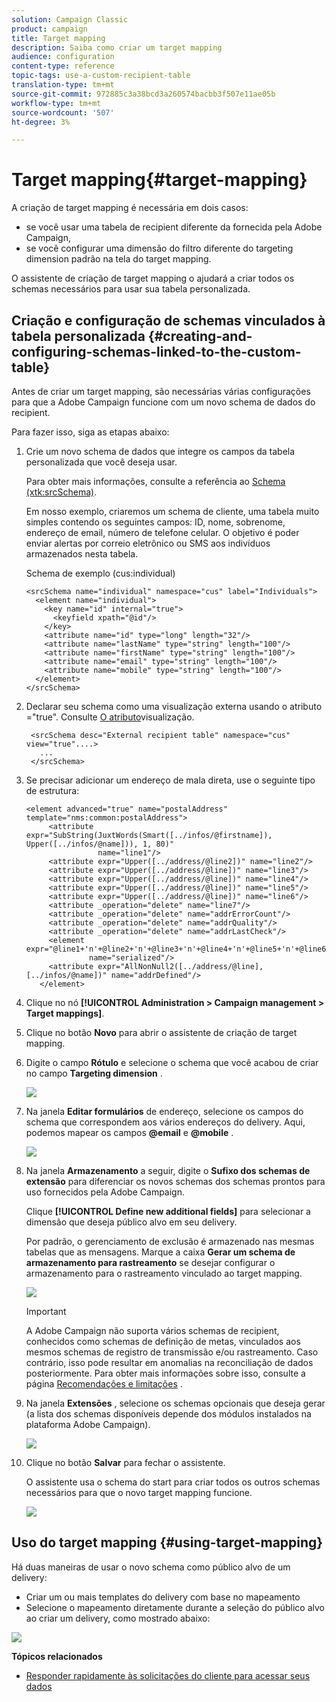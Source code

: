 ```yaml
---
solution: Campaign Classic
product: campaign
title: Target mapping
description: Saiba como criar um target mapping
audience: configuration
content-type: reference
topic-tags: use-a-custom-recipient-table
translation-type: tm+mt
source-git-commit: 972885c3a38bcd3a260574bacbb3f507e11ae05b
workflow-type: tm+mt
source-wordcount: '507'
ht-degree: 3%

---
```



# Target mapping{#target-mapping}

A criação de target mapping é necessária em dois casos:

* se você usar uma tabela de recipient diferente da fornecida pela Adobe Campaign,
* se você configurar uma dimensão do filtro diferente do targeting dimension padrão na tela do target mapping.

O assistente de criação de target mapping o ajudará a criar todos os schemas necessários para usar sua tabela personalizada.

## Criação e configuração de schemas vinculados à tabela personalizada {#creating-and-configuring-schemas-linked-to-the-custom-table}

Antes de criar um target mapping, são necessárias várias configurações para que a Adobe Campaign funcione com um novo schema de dados do recipient.

Para fazer isso, siga as etapas abaixo:

1. Crie um novo schema de dados que integre os campos da tabela personalizada que você deseja usar.

   Para obter mais informações, consulte a referência ao [Schema (xtk:srcSchema)](../../configuration/using/about-schema-reference.md).

   Em nosso exemplo, criaremos um schema de cliente, uma tabela muito simples contendo os seguintes campos: ID, nome, sobrenome, endereço de email, número de telefone celular. O objetivo é poder enviar alertas por correio eletrônico ou SMS aos indivíduos armazenados nesta tabela.

   Schema de exemplo (cus:individual)

   ```
   <srcSchema name="individual" namespace="cus" label="Individuals">
     <element name="individual">
       <key name="id" internal="true">
         <keyfield xpath="@id"/>
       </key>
       <attribute name="id" type="long" length="32"/>
       <attribute name="lastName" type="string" length="100"/>
       <attribute name="firstName" type="string" length="100"/>
       <attribute name="email" type="string" length="100"/>
       <attribute name="mobile" type="string" length="100"/>
     </element>
   </srcSchema>
   ```

1. Declarar seu schema como uma visualização externa usando o atributo =&quot;true&quot;. Consulte [O atributo](../../configuration/using/schema-characteristics.md#the-view-attribute)visualização.

   ```
    <srcSchema desc="External recipient table" namespace="cus" view="true"....>
      ...
    </srcSchema>
   ```

1. Se precisar adicionar um endereço de mala direta, use o seguinte tipo de estrutura:

   ```
   <element advanced="true" name="postalAddress" template="nms:common:postalAddress">
        <attribute expr="SubString(JuxtWords(Smart([../infos/@firstname]), Upper([../infos/@name])), 1, 80)"
                   name="line1"/>
        <attribute expr="Upper([../address/@line2])" name="line2"/>
        <attribute expr="Upper([../address/@line])" name="line3"/>
        <attribute expr="Upper([../address/@line])" name="line4"/>
        <attribute expr="Upper([../address/@line])" name="line5"/>
        <attribute expr="Upper([../address/@line])" name="line6"/>
        <attribute _operation="delete" name="line7"/>
        <attribute _operation="delete" name="addrErrorCount"/>
        <attribute _operation="delete" name="addrQuality"/>
        <attribute _operation="delete" name="addrLastCheck"/>
        <element expr="@line1+'n'+@line2+'n'+@line3+'n'+@line4+'n'+@line5+'n'+@line6"
                 name="serialized"/>
        <attribute expr="AllNonNull2([../address/@line], [../infos/@name])" name="addrDefined"/>
      </element>
   ```

1. Clique no nó **[!UICONTROL Administration > Campaign management > Target mappings]**.
1. Clique no botão **Novo** para abrir o assistente de criação de target mapping.
1. Digite o campo **Rótulo** e selecione o schema que você acabou de criar no campo **Targeting dimension** .

   ![](assets/mapping_diffusion_wizard_1.png)

1. Na janela **Editar formulários** de endereço, selecione os campos do schema que correspondem aos vários endereços do delivery. Aqui, podemos mapear os campos **@email** e **@mobile** .

   ![](assets/mapping_diffusion_wizard_2.png)

1. Na janela **Armazenamento** a seguir, digite o **Sufixo dos schemas de extensão** para diferenciar os novos schemas dos schemas prontos para uso fornecidos pela Adobe Campaign.

   Clique **[!UICONTROL Define new additional fields]** para selecionar a dimensão que deseja público alvo em seu delivery.

   Por padrão, o gerenciamento de exclusão é armazenado nas mesmas tabelas que as mensagens. Marque a caixa **Gerar um schema de armazenamento para rastreamento** se desejar configurar o armazenamento para o rastreamento vinculado ao target mapping.

   ![](assets/mapping_diffusion_wizard_3.png)

   >[!IMPORTANT]
   >
   >A Adobe Campaign não suporta vários schemas de recipient, conhecidos como schemas de definição de metas, vinculados aos mesmos schemas de registro de transmissão e/ou rastreamento. Caso contrário, isso pode resultar em anomalias na reconciliação de dados posteriormente. Para obter mais informações sobre isso, consulte a página [Recomendações e limitações](../../configuration/using/about-custom-recipient-table.md) .

1. Na janela **Extensões** , selecione os schemas opcionais que deseja gerar (a lista dos schemas disponíveis depende dos módulos instalados na plataforma Adobe Campaign).

   ![](assets/mapping_diffusion_wizard_4.png)

1. Clique no botão **Salvar** para fechar o assistente.

   O assistente usa o schema do start para criar todos os outros schemas necessários para que o novo target mapping funcione.

   ![](assets/mapping_schema_list.png)

## Uso do target mapping {#using-target-mapping}

Há duas maneiras de usar o novo schema como público alvo de um delivery:

* Criar um ou mais templates do delivery com base no mapeamento
* Selecione o mapeamento diretamente durante a seleção do público alvo ao criar um delivery, como mostrado abaixo:

![](assets/mapping_selection_ciblage.png)

**Tópicos relacionados**

* [Responder rapidamente às solicitações do cliente para acessar seus dados](https://helpx.adobe.com/campaign/kb/simplifying-campaign-management-acc.html#Quicklyrespondtocustomerrequeststoaccesstheirdata)